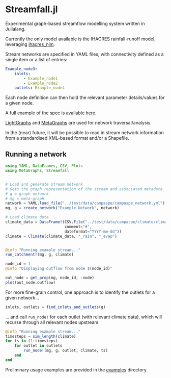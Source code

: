 # Streamfall.jl

Experimental graph-based streamflow modelling system written in Julialang.

Currently the only model available is the IHACRES rainfall-runoff model, leveraging [ihacres_nim](https://github.com/ConnectedSystems/ihacres_nim).

Stream networks are specified in YAML files, with connectivity defined as a single item or a list of entries:

```yaml
Example_node3:
    inlets:
        - Example_node1
        - Example_node2
    outlets: Example_node4
```

Each node definition can then hold the relevant parameter details/values for a given node.

A full example of the spec is available [here](https://github.com/ConnectedSystems/Streamfall.jl/blob/main/test/data/campaspe/campaspe_network.yml).

[LightGraphs](https://github.com/JuliaGraphs/LightGraphs.jl) and [MetaGraphs](https://github.com/JuliaGraphs/MetaGraphs.jl) are used for network traversal/analysis.

In the (near) future, it will be possible to read in stream network information from a standardised XML-based format and/or a Shapefile.


## Running a network

```julia
using YAML, DataFrames, CSV, Plots
using MetaGraphs, Streamfall


# Load and generate stream network
# Gets the graph representation of the stream and associated metadata.
# g = graph network
# mg = meta-graph
network = YAML.load_file("../test/data/campaspe/campaspe_network.yml")
mg, g = create_network("Example Network", network)

# Load climate data
climate_data = DataFrame!(CSV.File("../test/data/campaspe/climate/climate_historic.csv", 
                          comment="#",
                          dateformat="YYYY-mm-dd"))
climate = Climate(climate_data, "_rain", "_evap")


@info "Running example stream..."
run_catchment!(mg, g, climate)

node_id = 1
@info "Displaying outflow from node $(node_id)"

out_node = get_prop(mg, node_id, :node)
plot(out_node.outflow)
```

For more fine-grain control, one approach is to identify the outlets for a given network...

```julia
inlets, outlets = find_inlets_and_outlets(g)
```

... and call `run_node!` for each outlet (with relevant climate data), which will recurse through all relevant nodes upstream.


```julia
@info "Running example stream..."
timesteps = sim_length(climate)
for ts in (1:timesteps)
    for outlet in outlets
        run_node!(mg, g, outlet, climate, ts)
    end
end
```

Preliminary usage examples are provided in the [examples](https://github.com/ConnectedSystems/Streamfall.jl/tree/main/examples) directory.
